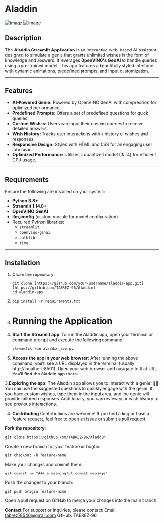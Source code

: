 # Aladdin
![image](https://github.com/user-attachments/assets/0618d99c-713d-4c8a-9f25-832da6902656)
![image](https://github.com/user-attachments/assets/32b191ef-3838-4ca5-823b-48b490d8fbcd)

## Description

The **Aladdin Streamlit Application** is an interactive web-based AI assistant designed to simulate a genie that grants unlimited wishes in the form of knowledge and answers. It leverages **OpenVINO's GenAI** to handle queries using a pre-trained model. This app features a beautifully styled interface with dynamic animations, predefined prompts, and input customization.

---

## Features

- **AI-Powered Genie:** Powered by OpenVINO GenAI with compression for optimized performance.
- **Predefined Prompts:** Offers a set of predefined questions for quick queries.
- **Custom Wishes:** Users can input their custom queries to receive detailed answers.
- **Wish History:** Tracks user interactions with a history of wishes and responses.
- **Responsive Design:** Styled with HTML and CSS for an engaging user interface.
- **Optimized Performance:** Utilizes a quantized model (INT4) for efficient CPU usage.

---

## Requirements

Ensure the following are installed on your system:

- **Python 3.8+**
- **Streamlit 1.14.0+**
- **OpenVINO GenAI**
- **llm_config** (custom module for model configuration)
- Required Python libraries:
  - `streamlit`
  - `openvino-genai`
  - `pathlib`
  - `time`

---

## Installation

1. Clone the repository:

   ```
   git clone [https://github.com/your-username/aladdin-app.git](https://github.com/TABREZ-96/Aladdin)
   cd aladdin-app
    ```

2. ```pip install -r requirements.txt```
3. # Running the Application

  1. **Start the Streamlit app**:
     To run the Aladdin app, open your terminal or command prompt and execute the following command:
  
     ```bash
     streamlit run aladdin_app.py
     ```
  2. **Access the app in your web browser**:
     After running the above command, you’ll see a URL displayed in the terminal (usually http://localhost:8501). Open your web browser and navigate to that URL. You’ll find the Aladdin app there.
  
  3.**Exploring the app**:
  The Aladdin app allows you to interact with a genie! 🧞‍♂️
  You can use the suggested questions to quickly engage with the genie.
  If you have custom wishes, type them in the input area, and the genie will provide tailored responses.
  Additionally, you can review your wish history to see previous interactions.

4. **Contributing**
Contributions are welcome! If you find a bug or have a feature request, feel free to open an issue or submit a pull request.

**Fork the repository**:
```
git clone https://github.com/TABREZ-96/Aladdin
```
Create a new branch for your feature or bugfix:
```
git checkout -b feature-name
```

Make your changes and commit them:
```
git commit -m "Add a meaningful commit message"
```
Push the changes to your branch:
```
git push origin feature-name
```

Open a pull request on GitHub to merge your changes into the main branch.

**Contact**
For support or inquiries, please contact:
Email: tabrez78546@gmail.com
GitHub: TABREZ-96


   


